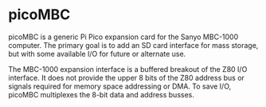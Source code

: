 # picoMBC

picoMBC is a generic Pi Pico expansion card for the Sanyo MBC-1000 computer. The primary goal is to add an SD card interface for mass storage, but with some available I/O for future or alternate use.

The MBC-1000 expansion interface is a buffered breakout of the Z80 I/O interface. It does not provide the upper 8 bits of the Z80 address bus or signals required for memory space addressing or DMA. To save I/O, picoMBC multiplexes the 8-bit data and address busses. 